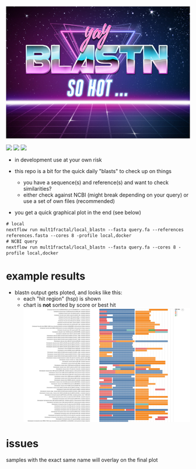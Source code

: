 ![logo](logo/logo.jpg)

![](https://img.shields.io/badge/nextflow-20.01.0-brightgreen)
![](https://img.shields.io/badge/uses-docker-blue.svg)
![](https://img.shields.io/badge/licence-GPL--3.0-lightgrey.svg)



* in development use at your own risk

* this repo is a bit for the quick daily "blasts" to check up on things
  * you have a sequence(s) and reference(s) and want to check similarities?
  * either check against NCBI (might break depending on your query) or use a set of own files (recommended)
* you get a quick graphical plot in the end (see below)

```
# local
nextflow run mult1fractal/local_blastn --fasta query.fa --references references.fasta --cores 8 -profile local,docker
# NCBI query
nextflow run mult1fractal/local_blastn --fasta query.fa --cores 8 -profile local,docker
```

# example results
* blastn output gets ploted, and looks like this:
  * each "hit region" (hsp) is shown
  * chart is **not** sorted by score or best hit
![chart](logo/plot.png)


# issues
samples with the exact same name will overlay on the final plot

